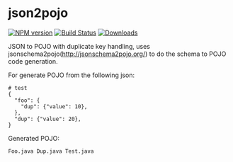# json2pojo

[![NPM version][npm-image]][npm-url]
[![Build Status][travis-image]][travis-url]
[![Downloads][downloads-image]][downloads-url]

JSON to POJO with duplicate key handling, uses jsonschema2pojo(http://jsonschema2pojo.org/) to do the schema to POJO code generation.

For generate POJO from the following json:

    # test
    {
      "foo": {
        "dup": {"value": 10},
      },
      "dup": {"value": 20},
    }

Generated POJO:

    Foo.java Dup.java Test.java

[npm-image]: https://img.shields.io/npm/v/json2pojo.svg?style=flat-square
[npm-url]: https://www.npmjs.com/package/json2pojo
[travis-image]: https://travis-ci.org/entertainyou/json2pojo.png
[travis-url]: https://travis-ci.org/entertainyou/json2pojo
[downloads-image]: https://img.shields.io/npm/dm/json2pojo.svg?style=flat-square
[downloads-url]: https://www.npmjs.com/package/json2pojo

    
